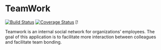 # TeamWork
[![Build Status](https://travis-ci.org/hakoemmy/TeamWork.svg?branch=develop)](https://travis-ci.org/hakoemmy/TeamWork)  [![Coverage Status](https://coveralls.io/repos/github/hakoemmy/TeamWork/badge.svg)](https://coveralls.io/github/hakoemmy/TeamWork)  [!


Teamwork is an internal social network for organizations’ employees. The goal of this application is to facilitate more interaction between colleagues and facilitate team bonding.
